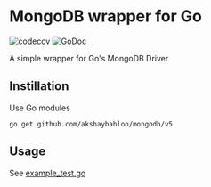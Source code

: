 # MongoDB wrapper for Go

[![codecov](https://codecov.io/gh/akshaybabloo/mongodb/branch/master/graph/badge.svg)](https://codecov.io/gh/akshaybabloo/mongodb)
[![GoDoc](https://godoc.org/github.com/akshaybabloo/mongodb?status.svg)](https://pkg.go.dev/github.com/akshaybabloo/mongodb/v5)

A simple wrapper for Go's MongoDB Driver

## Instillation

Use Go modules

```
go get github.com/akshaybabloo/mongodb/v5
```

## Usage

See [example_test.go](https://github.com/akshaybabloo/mongodb/blob/master/example_test.go)
